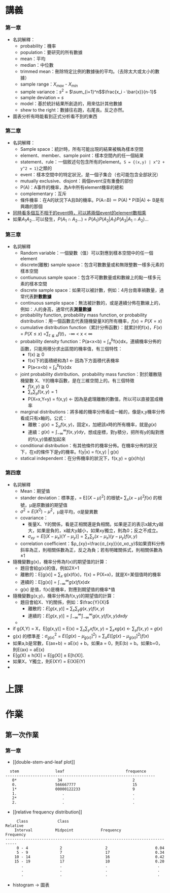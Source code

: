 # 講義
### 第一章
* 名詞解釋：
	* probability：機率
	* population：要研究的所有數據
	* mean：平均
	* median：中位數
	* trimmed mean：刪除特定比例的數據後的平均。（去除太大或太小的數據）
	* sample range：$X_{max}$  - $X_{min}$
	* sample variance：$s^2$ = $\sum_{i=1}^n$$\frac{x_i - \bar{x}}{n-1}$
	* sample deviation = $s$
	* model：基於統計結果所創造的，用來估計其他數據
	* shew to the right：數據往右跑，右尾長。反之亦然。
* 圖表分析有時能看到正式分析看不到的東西
### 第二章
* 名詞解釋：
	* Sample space：統計時，所有可能出現的結果被稱為樣本空間
	* element、member、sample point：樣本空間內的任一個結果
	* statement、rule：一個敘述句包含所有的element。`S = {(x,y) | x^2 + y^2 = 1}`之類的
	* event：樣本空間中的特定狀況，是一個子集合（也可能包含全部狀況）
	* mutually exclusive、disjont：兩個event沒有重疊的部份
	* P(A)：A事件的機率，為A中所有element機率的總和
	* complementary：互斥
	* 條件機率：在A的狀況下A且B的機率。P(A∩B) ＝ P(A) * P(B|A)  <- B是有興趣的那個
* [同時看多個互不相干的event時，可以將兩個event的element數相乘](https://controlc.com/30fb6b0c)
* 如果$A_1$$A_2$...可以發生，$P(A_1∩A_2...)$ = $P(A_1)P(A_2|A_1)P(A_3|A_1∩A_2)...$
### 第三章
* 名詞解釋
	* Random variable：一個變數（值）可以對應到樣本空間中的任一個element
	* discrete(離散) sample space：包含可數數量或和無限整數一樣多元素的樣本空間
	* contiunuous sample space：包含不可數數量或和數線上的點一樣多元素的樣本空間
	* discrete sample space：如果可以被計數，例如：4月台南車禍數量，通常代表**計數數據**
	* continuous sample space：無法被計數的，或是連續分佈在數線上的，例如：人的身高，通常代表**測量數據**
	* probability function, probability mass function, or probability distribution：用一個函數去代表隨機變量X的所有機率，$f(x)=P(X=x)$
	* cumulative distribution function（累計分佈函數）：就累計的f(x)，$F(x)$ = $P (X ≤ x)$ =$\sum_{t≦x}f(t)$，-∞ < x < ∞
	 * probability density function：P(a<x<b) = ∫$_a^b$f(x)dx，連續機率分佈的函數，只能用積分求出區間的機率值，有三個特性：
		 * f(x) ≧ 0
		 * f(x)下的面積總和為1    <- 因為下方面積代表機率
		 * P(a<x<b) = ∫$_a^b$f(x)dx
	 * joint probability dixtribution、probability mass function：對於離散隨機變數 X、Y的機率函數，是在三維空間上的。有三個特徵
		 * $f(x,y)$ ≧ 0
		* $\sum_x\sum_y$$f(x,y)=1$   
		* P(X=x,Y=y) = f(x,y)  <- 因為是處理離散的數值，所以可以直接當成機率
	 * marginal distributions：將多維的機率分佈看成一維的，像是x,y機率分佈看成只有x軸的。公式：
		 * 離散：$g(x) = \sum_{y}{f(x,y)}$，固定x，加總該x時的所有機率，就是$g(x)$
		 * 連續：$g(x) = ∫_{-\infty}^{\infty}f(x,y)dy$，想成座標，對y積分，把所有y的點對應的f(x,y)值都加起來
	 * conditional distribution：有其他條件的機率分佈。在機率分佈的狀況下，在x的條件下是y的機率。f(y|x) = f(x,y) | g(x)
	 * statical independent：在分佈機率的狀況下，f(x,y) = g(x)h(y)
### 第四章
* 名詞解釋
	* Mean：期望值
	* stander deviation：標準差，= E$[(X-μ)^2]$ 的根號= $\sum_{x}(x-μ)^2f(x)$ 的根號，μ是原數據的期望值
	* $σ^2 = E(X^2) − μ^2$，μ是平均，σ是變異數
	* covariance：
		* 衡量X、Y的關係，看是正相關還是負相關。如果是正的表示x越大y越大，如果是負的，x越大y越小，如果xy獨立，則為0；反之不成立。
		* $σ_{xy} = E[(X- μ_x)(Y-μ_y)]=\sum_x\sum_y(x-μ_x)(y-μ_y)f(x,y)$
	 * correlation coeﬃcient：$ρ_{xy}=\frac{σ_{xy}}{σ_xσ_y}$如果資料分佈斜率為正，則相關係數為正，反之為負；若有明確關係式，則相關係數為±1
* 隨機變數g(x)，機率分佈為f(x)的期望值的計算：
	* 題目會給g(x)的值，例如2X+1
	* 離散的：E[g(x)] = $\sum_x$  g(x)f(x)，f(x) = P(X=x)，就是X=某個值時的機率
	* 連續的：E[g(x)] = ∫$_{-\infty}^{\infty}g(x)f(x)dx$
	* g(x) 是值，f(x)是機率，對應到期望值的機率$*$值
* 隨機變數g(x,y)，機率分佈為f(x,y)的期望值的計算：
	* 題目會給X、Y的關係，例如：$\frac{Y}{X}$
        * 離散的：$E[g(x,y)]$ = $\sum_{x}\sum_{y}g(x,y)f(x,y)$
        * 連續的：$E[g(x,y)]=∫_{-\infty}^{\infty}∫_{-\infty}^{\infty}g(x,y)f(x,y)dxdy$
    * 
* if g(X,Y) = X，E[g(x,y)] = E(x) = $\sum_{x}\sum_{y}xf(x,y)$ = $\sum_{x}xg(x)$  $\leftarrow$ $\sum_{y}f(x,y)$ = $g(x)$
* g(x) 的標準差：$σ^{2}_{g(x)}$ = $E([g(x)-μ_{g(x)}]^2)$ = $\sum_{x}E([g(x)-μ_{g(x)}]^2)f(x)$
* 如果a,b是常數，E(ax+b) = aE(x) + b。如果a = 0，則E(b) = b。如果b=0，則E(ax) = aE(x)
* E[g(X) ± h(X)] = E[g(X)] ± E[h(X)].
* 如果X，Y獨立，則E(XY) = E(X)E(Y)
* 
# 上課

# 作業
## 第一次作業
### 第一章
* [[double-stem-and-leaf plot]]
```
  stem                leaf                           frequence
------------------------------------------------------------------
   0*                  34                               2
   0.                 566667777                         15
   1*                 00000122233                       9
   1.                    .                              .
   2*                    .                              .
   2.                    .                              .
```

* [[relative frequency distribution]]
```
     Class             Class                                   Relative
    Interval          Midpoint            Frequency            Frequency
---------------------------------------------------------------------------
     0 - 4              2                   2                     0.04
     5 - 9              7                   17                    0.34
    10 - 14             12                  16                    0.42
    15 - 19             17                  10                    0.20
       .                .                   .                      .
       .                .                   .                      .
       .                .                   .                      .
```
* histogram -> 圖表